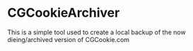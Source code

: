 # CGCookieArchiver
This is a simple tool used to create a local backup of the now dieing/archived version of CGCookie.com
